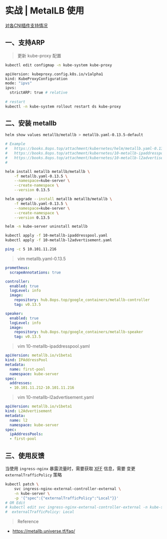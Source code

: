 # 实战 | MetalLB 使用

[对各CNI插件支持情况](https://metallb.universe.tf/installation/network-addons/)



## 一、支持ARP

> 更新 kube-proxy 配置

```bash
kubectl edit configmap -n kube-system kube-proxy

apiVersion: kubeproxy.config.k8s.io/v1alpha1
kind: KubeProxyConfiguration
mode: "ipvs"
ipvs:
  strictARP: true # relative
  
# restart  
kubectl -n kube-system rollout restart ds kube-proxy
```



## 二、安装 metallb

```bash
helm show values metallb/metallb > metallb.yaml-0.13.5-default

# Example
#   https://books.8ops.top/attachment/kubernetes/helm/metallb.yaml-0.13.5
#   https://books.8ops.top/attachment/kubernetes/10-metallb-ipaddresspool.yaml
#   https://books.8ops.top/attachment/kubernetes/10-metallb-l2advertisement.yaml
#

helm install metallb metallb/metallb \
    -f metallb.yaml-0.13.5 \
    --namespace=kube-server \
    --create-namespace \
    --version 0.13.5

helm upgrade --install metallb metallb/metallb \
    -f metallb.yaml-0.13.5 \
    --namespace=kube-server \
    --create-namespace \
    --version 0.13.5

helm -n kube-server uninstall metallb

kubectl apply -f 10-metallb-ipaddresspool.yaml
kubectl apply -f 10-metallb-l2advertisement.yaml

ping -c 5 10.101.11.216
```



> vim metallb.yaml-0.13.5

```yaml
prometheus:
  scrapeAnnotations: true

controller:
  enabled: true
  logLevel: info
  image:
    repository: hub.8ops.top/google_containers/metallb-controller
    tag: v0.13.5

speaker:
  enabled: true
  logLevel: info
  image:
    repository: hub.8ops.top/google_containers/metallb-speaker
    tag: v0.13.5
```



> vim 10-metallb-ipaddresspool.yaml

```yaml
apiVersion: metallb.io/v1beta1
kind: IPAddressPool
metadata:
  name: first-pool
  namespace: kube-server
spec:
  addresses:
  - 10.101.11.212-10.101.11.216
```



> vim 10-metallb-l2advertisement.yaml

```yaml
apiVersion: metallb.io/v1beta1
kind: L2Advertisement
metadata:
  name: l2
  namespace: kube-server
spec:
  ipAddressPools:
  - first-pool
```



## 三、使用反馈

当使用 `ingress-nginx` 暴露流量时，需要获取 <u>XFF</u> 信息，需要 变更 `externalTrafficPolicy` 策略

```bash
kubectl patch \
    svc ingress-nginx-external-controller-external \
    -n kube-server \
    -p '{"spec":{"externalTrafficPolicy":"Local"}}'
# OR Edit
# kubectl edit svc ingress-nginx-external-controller-external -n kube-server
#  externalTrafficPolicy: Local
```





> Reference

- https://metallb.universe.tf/faq/









